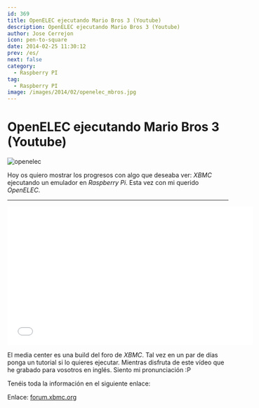```yaml
---
id: 369
title: OpenELEC ejecutando Mario Bros 3 (Youtube)
description: OpenELEC ejecutando Mario Bros 3 (Youtube)
author: Jose Cerrejon
icon: pen-to-square
date: 2014-02-25 11:30:12
prev: /es/
next: false
category:
  - Raspberry PI
tag:
  - Raspberry PI
image: /images/2014/02/openelec_mbros.jpg
---
```


# OpenELEC ejecutando Mario Bros 3 (Youtube)

![openelec](/images/2014/02/openelec_mbros.jpg)

Hoy os quiero mostrar los progresos con algo que deseaba ver: *XBMC* ejecutando un emulador en *Raspberry Pi*. Esta vez con mi querido *OpenELEC*.

- - -
<iframe width="560" height="315" src="//www.youtube.com/embed/0PdunXhuGm0" frameborder="0" allowfullscreen></iframe>

El media center es una build del foro de *XBMC*. Tal vez en un par de días ponga un tutorial si lo quieres ejecutar. Mientras disfruta de este vídeo que he grabado para vosotros en inglés. Siento mi pronunciación :P

Tenéis toda la información en el siguiente enlace:

Enlace: [forum.xbmc.org](http://forum.xbmc.org/showthread.php?tid=171180&page=8)